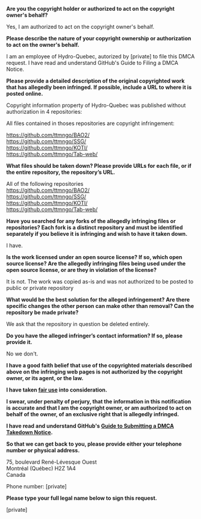 **Are you the copyright holder or authorized to act on the copyright owner's behalf?**

Yes, I am authorized to act on the copyright owner's behalf.

**Please describe the nature of your copyright ownership or authorization to act on the owner's behalf.**

I am an employee of Hydro-Quebec, autorized by [private] to file this DMCA request. I have read and understand GitHub's Guide to Filing a DMCA Notice.

**Please provide a detailed description of the original copyrighted work that has allegedly been infringed. If possible, include a URL to where it is posted online.**

Copyright information property of Hydro-Quebec was published without authorization in 4 repositories:

All files contained in thoses repositories are copyright infringement:

https://github.com/ttmngo/BAO2/  
https://github.com/ttmngo/SSG/  
https://github.com/ttmngo/KOTI/  
https://github.com/ttmngo/Tab-web/

**What files should be taken down? Please provide URLs for each file, or if the entire repository, the repository’s URL.**

All of the following repositories  
https://github.com/ttmngo/BAO2/  
https://github.com/ttmngo/SSG/  
https://github.com/ttmngo/KOTI/  
https://github.com/ttmngo/Tab-web/

**Have you searched for any forks of the allegedly infringing files or repositories? Each fork is a distinct repository and must be identified separately if you believe it is infringing and wish to have it taken down.**

I have.

**Is the work licensed under an open source license? If so, which open source license? Are the allegedly infringing files being used under the open source license, or are they in violation of the license?**

It is not. The work was copied as-is and was not authorized to be posted to public or private repository

**What would be the best solution for the alleged infringement? Are there specific changes the other person can make other than removal? Can the repository be made private?**

We ask that the repository in question be deleted entirely.

**Do you have the alleged infringer’s contact information? If so, please provide it.**

No we don't.

**I have a good faith belief that use of the copyrighted materials described above on the infringing web pages is not authorized by the copyright owner, or its agent, or the law.**

**I have taken <a href="https://www.lumendatabase.org/topics/22">fair use</a> into consideration.**

**I swear, under penalty of perjury, that the information in this notification is accurate and that I am the copyright owner, or am authorized to act on behalf of the owner, of an exclusive right that is allegedly infringed.**

**I have read and understand GitHub's <a href="https://docs.github.com/articles/guide-to-submitting-a-dmca-takedown-notice/">Guide to Submitting a DMCA Takedown Notice</a>.**

**So that we can get back to you, please provide either your telephone number or physical address.**

75, boulevard René-Lévesque Ouest  
Montréal (Québec) H2Z 1A4  
Canada

Phone number: [private]

**Please type your full legal name below to sign this request.**

[private]
